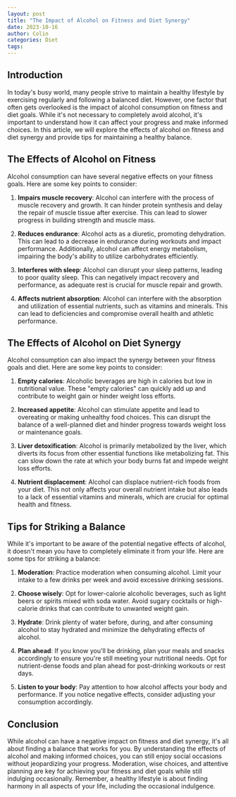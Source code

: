 ```yaml
---
layout: post
title: "The Impact of Alcohol on Fitness and Diet Synergy"
date: 2023-10-16
author: Colin
categories: Diet
tags: 
---
```


## Introduction

In today's busy world, many people strive to maintain a healthy lifestyle by exercising regularly and following a balanced diet. However, one factor that often gets overlooked is the impact of alcohol consumption on fitness and diet goals. While it's not necessary to completely avoid alcohol, it's important to understand how it can affect your progress and make informed choices. In this article, we will explore the effects of alcohol on fitness and diet synergy and provide tips for maintaining a healthy balance.

## The Effects of Alcohol on Fitness

Alcohol consumption can have several negative effects on your fitness goals. Here are some key points to consider:

1. **Impairs muscle recovery**: Alcohol can interfere with the process of muscle recovery and growth. It can hinder protein synthesis and delay the repair of muscle tissue after exercise. This can lead to slower progress in building strength and muscle mass.

2. **Reduces endurance**: Alcohol acts as a diuretic, promoting dehydration. This can lead to a decrease in endurance during workouts and impact performance. Additionally, alcohol can affect energy metabolism, impairing the body's ability to utilize carbohydrates efficiently.

3. **Interferes with sleep**: Alcohol can disrupt your sleep patterns, leading to poor quality sleep. This can negatively impact recovery and performance, as adequate rest is crucial for muscle repair and growth.

4. **Affects nutrient absorption**: Alcohol can interfere with the absorption and utilization of essential nutrients, such as vitamins and minerals. This can lead to deficiencies and compromise overall health and athletic performance.

## The Effects of Alcohol on Diet Synergy

Alcohol consumption can also impact the synergy between your fitness goals and diet. Here are some key points to consider:

1. **Empty calories**: Alcoholic beverages are high in calories but low in nutritional value. These "empty calories" can quickly add up and contribute to weight gain or hinder weight loss efforts.

2. **Increased appetite**: Alcohol can stimulate appetite and lead to overeating or making unhealthy food choices. This can disrupt the balance of a well-planned diet and hinder progress towards weight loss or maintenance goals.

3. **Liver detoxification**: Alcohol is primarily metabolized by the liver, which diverts its focus from other essential functions like metabolizing fat. This can slow down the rate at which your body burns fat and impede weight loss efforts.

4. **Nutrient displacement**: Alcohol can displace nutrient-rich foods from your diet. This not only affects your overall nutrient intake but also leads to a lack of essential vitamins and minerals, which are crucial for optimal health and fitness.

## Tips for Striking a Balance

While it's important to be aware of the potential negative effects of alcohol, it doesn't mean you have to completely eliminate it from your life. Here are some tips for striking a balance:

1. **Moderation**: Practice moderation when consuming alcohol. Limit your intake to a few drinks per week and avoid excessive drinking sessions.

2. **Choose wisely**: Opt for lower-calorie alcoholic beverages, such as light beers or spirits mixed with soda water. Avoid sugary cocktails or high-calorie drinks that can contribute to unwanted weight gain.

3. **Hydrate**: Drink plenty of water before, during, and after consuming alcohol to stay hydrated and minimize the dehydrating effects of alcohol.

4. **Plan ahead**: If you know you'll be drinking, plan your meals and snacks accordingly to ensure you're still meeting your nutritional needs. Opt for nutrient-dense foods and plan ahead for post-drinking workouts or rest days.

5. **Listen to your body**: Pay attention to how alcohol affects your body and performance. If you notice negative effects, consider adjusting your consumption accordingly.

## Conclusion

While alcohol can have a negative impact on fitness and diet synergy, it's all about finding a balance that works for you. By understanding the effects of alcohol and making informed choices, you can still enjoy social occasions without jeopardizing your progress. Moderation, wise choices, and attentive planning are key for achieving your fitness and diet goals while still indulging occasionally. Remember, a healthy lifestyle is about finding harmony in all aspects of your life, including the occasional indulgence.
